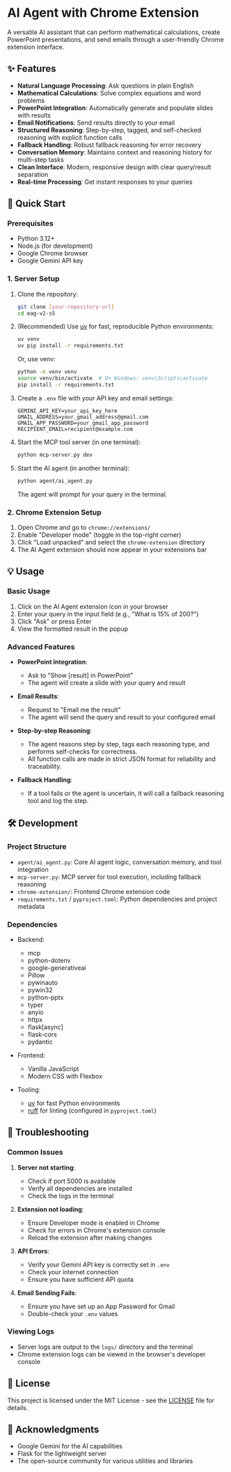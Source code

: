 # AI Agent with Chrome Extension

A versatile AI assistant that can perform mathematical calculations, create PowerPoint presentations, and send emails through a user-friendly Chrome extension interface.

## ✨ Features

- **Natural Language Processing**: Ask questions in plain English
- **Mathematical Calculations**: Solve complex equations and word problems
- **PowerPoint Integration**: Automatically generate and populate slides with results
- **Email Notifications**: Send results directly to your email
- **Structured Reasoning**: Step-by-step, tagged, and self-checked reasoning with explicit function calls
- **Fallback Handling**: Robust fallback reasoning for error recovery
- **Conversation Memory**: Maintains context and reasoning history for multi-step tasks
- **Clean Interface**: Modern, responsive design with clear query/result separation
- **Real-time Processing**: Get instant responses to your queries

## 🚀 Quick Start

### Prerequisites
- Python 3.12+
- Node.js (for development)
- Google Chrome browser
- Google Gemini API key

### 1. Server Setup

1. Clone the repository:
   ```bash
   git clone [your-repository-url]
   cd eag-v2-s5
   ```

2. (Recommended) Use [uv](https://github.com/astral-sh/uv) for fast, reproducible Python environments:
   ```bash
   uv venv
   uv pip install -r requirements.txt
   ```

   Or, use venv:
   ```bash
   python -m venv venv
   source venv/bin/activate  # On Windows: venv\Scripts\activate
   pip install -r requirements.txt
   ```

3. Create a `.env` file with your API key and email settings:
   ```
   GEMINI_API_KEY=your_api_key_here
   GMAIL_ADDRESS=your_gmail_address@gmail.com
   GMAIL_APP_PASSWORD=your_gmail_app_password
   RECIPIENT_EMAIL=recipient@example.com
   ```

4. Start the MCP tool server (in one terminal):
   ```bash
   python mcp-server.py dev
   ```

5. Start the AI agent (in another terminal):
   ```bash
   python agent/ai_agent.py
   ```

   The agent will prompt for your query in the terminal.

### 2. Chrome Extension Setup

1. Open Chrome and go to `chrome://extensions/`
2. Enable "Developer mode" (toggle in the top-right corner)
3. Click "Load unpacked" and select the `chrome-extension` directory
4. The AI Agent extension should now appear in your extensions bar

## 💡 Usage

### Basic Usage
1. Click on the AI Agent extension icon in your browser
2. Enter your query in the input field (e.g., "What is 15% of 200?")
3. Click "Ask" or press Enter
4. View the formatted result in the popup

### Advanced Features
- **PowerPoint Integration**: 
  - Ask to "Show [result] in PowerPoint"
  - The agent will create a slide with your query and result

- **Email Results**:
  - Request to "Email me the result"
  - The agent will send the query and result to your configured email

- **Step-by-step Reasoning**:
  - The agent reasons step by step, tags each reasoning type, and performs self-checks for correctness.
  - All function calls are made in strict JSON format for reliability and traceability.

- **Fallback Handling**:
  - If a tool fails or the agent is uncertain, it will call a fallback reasoning tool and log the step.

## 🛠 Development

### Project Structure
- `agent/ai_agent.py`: Core AI agent logic, conversation memory, and tool integration
- `mcp-server.py`: MCP server for tool execution, including fallback reasoning
- `chrome-extension/`: Frontend Chrome extension code
- `requirements.txt` / `pyproject.toml`: Python dependencies and project metadata

### Dependencies
- Backend:
  - mcp
  - python-dotenv
  - google-generativeai
  - Pillow
  - pywinauto
  - pywin32
  - python-pptx
  - typer
  - anyio
  - httpx
  - flask[async]
  - flask-cors
  - pydantic

- Frontend:
  - Vanilla JavaScript
  - Modern CSS with Flexbox

- Tooling:
  - [uv](https://github.com/astral-sh/uv) for fast Python environments
  - [ruff](https://github.com/astral-sh/ruff) for linting (configured in `pyproject.toml`)

## 🐛 Troubleshooting

### Common Issues
1. **Server not starting**:
   - Check if port 5000 is available
   - Verify all dependencies are installed
   - Check the logs in the terminal

2. **Extension not loading**:
   - Ensure Developer mode is enabled in Chrome
   - Check for errors in Chrome's extension console
   - Reload the extension after making changes

3. **API Errors**:
   - Verify your Gemini API key is correctly set in `.env`
   - Check your internet connection
   - Ensure you have sufficient API quota

4. **Email Sending Fails**:
   - Ensure you have set up an App Password for Gmail
   - Double-check your `.env` values

### Viewing Logs
- Server logs are output to the `logs/` directory and the terminal
- Chrome extension logs can be viewed in the browser's developer console

## 📝 License

This project is licensed under the MIT License - see the [LICENSE](LICENSE) file for details.

## 🙏 Acknowledgments

- Google Gemini for the AI capabilities
- Flask for the lightweight server
- The open-source community for various utilities and libraries
